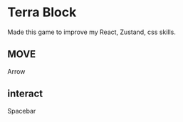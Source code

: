 # Terra Block
 
Made this game to improve my React, Zustand, css skills.

## MOVE
Arrow

## interact
Spacebar

